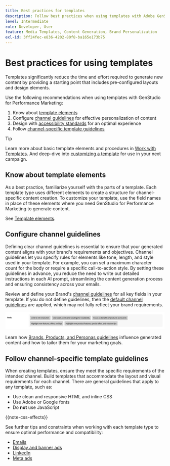 ```yaml
---
title: Best practices for templates
description: Follow best practices when using templates with Adobe GenStudio for Performance Marketing.
level: Intermediate
role: Developer, User
feature: Media Templates, Content Generation, Brand Personalization
exl-id: 3ff24fec-e836-4202-80f8-ba165e173b75
---
```

# Best practices for using templates

Templates significantly reduce the time and effort required to generate new content by providing a starting point that includes pre-configured layouts and design elements.

Use the following recommendations when using templates with GenStudio for Performance Marketing:

1. Know about [template elements](#know-about-template-elements)
1. Configure [channel guidelines](#configure-channel-guidelines) for effective personalization of content
1. Design with [accessibility standards](accessibility-for-templates.md) for an optimal experience
1. Follow [channel-specific template guidelines](#follow-channel-specific-template-guidelines)

>[!TIP]
>
>Learn more about basic template elements and procedures in [Work with Templates](use-templates.md). And deep-dive into [customizing a template](customize-template.md) for use in your next campaign.

## Know about template elements

As a best practice, familiarize yourself with the parts of a template. Each template type uses different elements to create a structure for channel-specific content creation. To customize your template, use the field names in place of these elements where you need GenStudio for Performance Marketing to generate content.

See [Template elements](use-templates.md#template-elements).

## Configure channel guidelines

Defining clear channel guidelines is essential to ensure that your generated content aligns with your brand's requirements and objectives. Channel guidelines let you specify rules for elements like tone, length, and style used in your template. For example, you can set a maximum character count for the body or require a specific call-to-action style. By setting these guidelines in advance, you reduce the need to write out detailed instructions in each AI prompt, streamlining the content generation process and ensuring consistency across your emails.

Review and define your Brand's [channel guidelines](/help/user-guide/guidelines/brands.md#channel-guidelines) for all key fields in your template. If you do not define guidelines, then the [default channel guidelines](/help/user-guide/guidelines/brands.md#default-channel-guidelines) are applied, which may not fully reflect your brand requirements.

![Body specifications](/help/assets/channel-email-body.png)

Learn how [Brands, Products, and Personas guidelines](/help/user-guide/guidelines/overview.md) influence generated content and how to tailor them for your marketing goals.

## Follow channel-specific template guidelines

When creating templates, ensure they meet the specific requirements of the intended channel. Build templates that accommodate the layout and visual requirements for each channel. There are general guidelines that apply to any template, such as:

- Use clean and responsive HTML and inline CSS
- Use Adobe or Google fonts
- Do **not** use JavaScript

{{note-css-effects}}

See further tips and constraints when working with each template type to ensure optimal performance and compatibility:

- [Emails](/help/user-guide/templates/email-template.md)
- [Display and banner ads](/help/user-guide/templates/display-template.md)
- [LinkedIn](/help/user-guide/templates/linkedin-template.md)
- [Meta ads](/help/user-guide/templates/meta-template.md)
